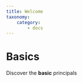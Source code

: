 ```yaml
---
title: Welcome
taxonomy:
    category:
        - docs
---
```


# Basics

Discover the **basic** principals
